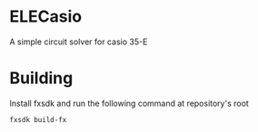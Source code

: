 # ELECasio

A simple circuit solver for casio 35-E

# Building

Install fxsdk and run the following command at repository's root
```
fxsdk build-fx
```
